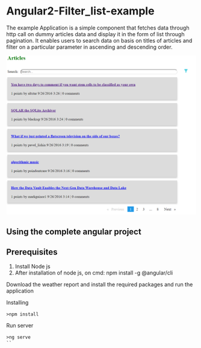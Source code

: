 # Angular2-Filter_list-example

The example Application is a simple component that fetches data through http call on dummy articles data and display it in the form of list through pagination.
It enables users to search data on basis on titles of articles and filter on a particular parameter in ascending and descending order.

<p align="center"><img src="https://raw.githubusercontent.com/vaishalijain02/Angular2-Filter_list-example/master/img/ss.PNG"></p>

## Using the complete angular project
  ## Prerequisites
1. Install Node js
2. After installation of node js, on cmd:
   npm install -g @angular/cli

Download the weather report and install the required packages and run the application

Installing

```
>npm install
```
Run server

```
>ng serve
``
